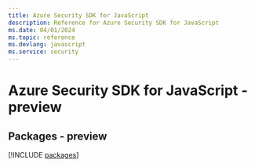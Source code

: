 ```yaml
---
title: Azure Security SDK for JavaScript
description: Reference for Azure Security SDK for JavaScript
ms.date: 04/01/2024
ms.topic: reference
ms.devlang: javascript
ms.service: security
---
```

# Azure Security SDK for JavaScript - preview
## Packages - preview
[!INCLUDE [packages](security-index.md)]